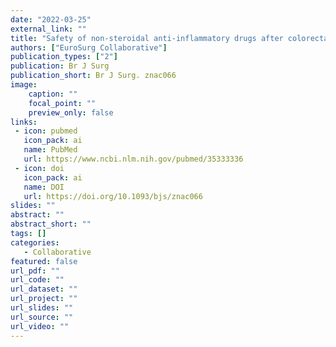 ```yaml
---
date: "2022-03-25"
external_link: ""
title: "Safety of non-steroidal anti-inflammatory drugs after colorectal surgery: centre-level analysis of the IMAGINE study"
authors: ["EuroSurg Collaborative"]
publication_types: ["2"]
publication: Br J Surg
publication_short: Br J Surg. znac066
image:
    caption: ""
    focal_point: ""
    preview_only: false
links:
 - icon: pubmed
   icon_pack: ai
   name: PubMed
   url: https://www.ncbi.nlm.nih.gov/pubmed/35333336
 - icon: doi
   icon_pack: ai
   name: DOI
   url: https://doi.org/10.1093/bjs/znac066
slides: ""
abstract: ""
abstract_short: ""
tags: []
categories: 
   - Collaborative
featured: false
url_pdf: ""
url_code: ""
url_dataset: ""
url_project: ""
url_slides: ""
url_source: ""
url_video: ""
---
```

